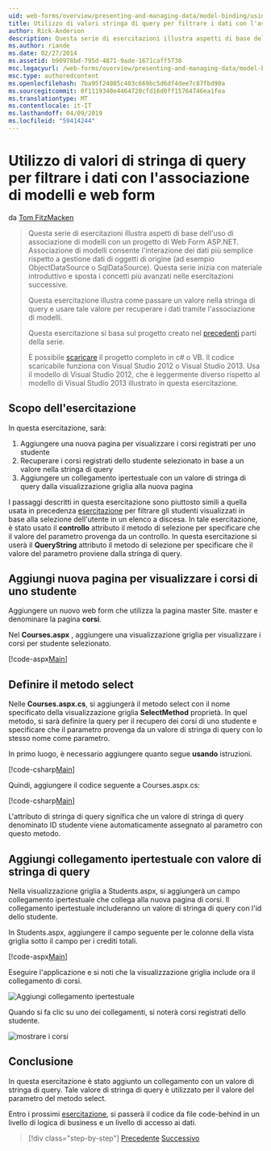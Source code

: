 ```yaml
---
uid: web-forms/overview/presenting-and-managing-data/model-binding/using-query-string-values-to-retrieve-data
title: Utilizzo di valori stringa di query per filtrare i dati con l'associazione di modelli e web form | Microsoft Docs
author: Rick-Anderson
description: Questa serie di esercitazioni illustra aspetti di base dell'uso di associazione di modelli con un progetto di Web Form ASP.NET. Associazione di modelli consente l'interazione dei dati più linee rette-...
ms.author: riande
ms.date: 02/27/2014
ms.assetid: b90978bd-795d-4871-9ade-1671caff5730
msc.legacyurl: /web-forms/overview/presenting-and-managing-data/model-binding/using-query-string-values-to-retrieve-data
msc.type: authoredcontent
ms.openlocfilehash: 7ba95f24085c403c669bc5d6df4dee7c87fbd90a
ms.sourcegitcommit: 0f1119340e4464720cfd16d0ff15764746ea1fea
ms.translationtype: MT
ms.contentlocale: it-IT
ms.lasthandoff: 04/09/2019
ms.locfileid: "59414244"
---
```

# <a name="using-query-string-values-to-filter-data-with-model-binding-and-web-forms"></a>Utilizzo di valori di stringa di query per filtrare i dati con l'associazione di modelli e web form

da [Tom FitzMacken](https://github.com/tfitzmac)

> Questa serie di esercitazioni illustra aspetti di base dell'uso di associazione di modelli con un progetto di Web Form ASP.NET. Associazione di modelli consente l'interazione dei dati più semplice rispetto a gestione dati di oggetti di origine (ad esempio ObjectDataSource o SqlDataSource). Questa serie inizia con materiale introduttivo e sposta i concetti più avanzati nelle esercitazioni successive.
> 
> Questa esercitazione illustra come passare un valore nella stringa di query e usare tale valore per recuperare i dati tramite l'associazione di modelli.
> 
> Questa esercitazione si basa sul progetto creato nel [precedenti](retrieving-data.md) parti della serie.
> 
> È possibile [scaricare](https://go.microsoft.com/fwlink/?LinkId=286116) il progetto completo in c# o VB. Il codice scaricabile funziona con Visual Studio 2012 o Visual Studio 2013. Usa il modello di Visual Studio 2012, che è leggermente diverso rispetto al modello di Visual Studio 2013 illustrato in questa esercitazione.


## <a name="what-youll-build"></a>Scopo dell'esercitazione

In questa esercitazione, sarà:

1. Aggiungere una nuova pagina per visualizzare i corsi registrati per uno studente
2. Recuperare i corsi registrati dello studente selezionato in base a un valore nella stringa di query
3. Aggiungere un collegamento ipertestuale con un valore di stringa di query dalla visualizzazione griglia alla nuova pagina

I passaggi descritti in questa esercitazione sono piuttosto simili a quella usata in precedenza [esercitazione](sorting-paging-and-filtering-data.md) per filtrare gli studenti visualizzati in base alla selezione dell'utente in un elenco a discesa. In tale esercitazione, è stato usato il **controllo** attributo il metodo di selezione per specificare che il valore del parametro provenga da un controllo. In questa esercitazione si userà il **QueryString** attributo il metodo di selezione per specificare che il valore del parametro proviene dalla stringa di query.

## <a name="add-new-page-for-displaying-a-students-courses"></a>Aggiungi nuova pagina per visualizzare i corsi di uno studente

Aggiungere un nuovo web form che utilizza la pagina master Site. master e denominare la pagina **corsi**.

Nel **Courses.aspx** , aggiungere una visualizzazione griglia per visualizzare i corsi per studente selezionato.

[!code-aspx[Main](using-query-string-values-to-retrieve-data/samples/sample1.aspx)]

## <a name="define-the-select-method"></a>Definire il metodo select

Nelle **Courses.aspx.cs**, si aggiungerà il metodo select con il nome specificato della visualizzazione griglia **SelectMethod** proprietà. In quel metodo, si sarà definire la query per il recupero dei corsi di uno studente e specificare che il parametro provenga da un valore di stringa di query con lo stesso nome come parametro.

In primo luogo, è necessario aggiungere quanto segue **usando** istruzioni.

[!code-csharp[Main](using-query-string-values-to-retrieve-data/samples/sample2.cs)]

Quindi, aggiungere il codice seguente a Courses.aspx.cs:

[!code-csharp[Main](using-query-string-values-to-retrieve-data/samples/sample3.cs)]

L'attributo di stringa di query significa che un valore di stringa di query denominato ID studente viene automaticamente assegnato al parametro con questo metodo.

## <a name="add-hyperlink-with-query-string-value"></a>Aggiungi collegamento ipertestuale con valore di stringa di query

Nella visualizzazione griglia a Students.aspx, si aggiungerà un campo collegamento ipertestuale che collega alla nuova pagina di corsi. Il collegamento ipertestuale includeranno un valore di stringa di query con l'id dello studente.

In Students.aspx, aggiungere il campo seguente per le colonne della vista griglia sotto il campo per i crediti totali.

[!code-aspx[Main](using-query-string-values-to-retrieve-data/samples/sample4.aspx?highlight=7-8)]

Eseguire l'applicazione e si noti che la visualizzazione griglia include ora il collegamento di corsi.

![Aggiungi collegamento ipertestuale](using-query-string-values-to-retrieve-data/_static/image1.png)

Quando si fa clic su uno dei collegamenti, si noterà corsi registrati dello studente.

![mostrare i corsi](using-query-string-values-to-retrieve-data/_static/image2.png)

## <a name="conclusion"></a>Conclusione

In questa esercitazione è stato aggiunto un collegamento con un valore di stringa di query. Tale valore di stringa di query è utilizzato per il valore del parametro del metodo select.

Entro i prossimi [esercitazione](adding-business-logic-layer.md), si passerà il codice da file code-behind in un livello di logica di business e un livello di accesso ai dati.

> [!div class="step-by-step"]
> [Precedente](integrating-jquery-ui.md)
> [Successivo](adding-business-logic-layer.md)
